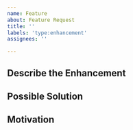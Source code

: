 ```yaml
---
name: Feature
about: Feature Request
title: ''
labels: 'type:enhancement'
assignees: ''

---
```

<!--- Provide a general summary of the request in the Title above -->

## Describe the Enhancement
<!--- Explain the change you'd like to see. Include information about how the buildpack works now and how you envision it to work after this change. -->

## Possible Solution
<!--- Not obligatory, but suggest an acceptable fix for the bug -->

## Motivation
<!--- Why do you want to see this change? What are you trying to accomplish? What is the impact? Providing context helps us come up with a solution that is most useful in the real world.  -->
